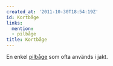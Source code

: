 ```yaml
---
created_at: '2011-10-30T18:54:19Z'
id: Kortbåge
links:
  mention:
  - pilbåge
title: Kortbåge
---
```


En enkel [pilbåge] som ofta används i jakt.

  [pilbåge]: pilbåge
